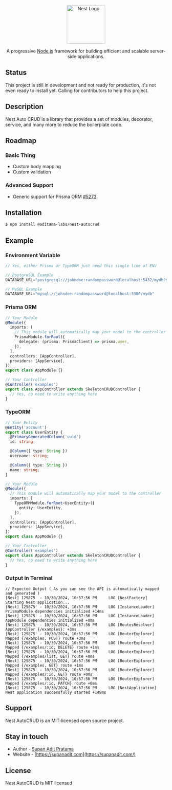 <p align="center">
  <a href="http://nestjs.com/" target="blank"><img src="https://nestjs.com/img/logo-small.svg" width="120" alt="Nest Logo" /></a>
</p>

[circleci-image]: https://img.shields.io/circleci/build/github/nestjs/nest/master?token=abc123def456
[circleci-url]: https://circleci.com/gh/nestjs/nest

  <p align="center">A progressive <a href="http://nodejs.org" target="_blank">Node.js</a> framework for building efficient and scalable server-side applications.</p>
    <p align="center">

## Status

This project is still in development and not ready for production, it's not even ready to install yet. Calling for contributors to help this project.

## Description

Nest Auto CRUD is a library that provides a set of modules, decorator, service, and many more to reduce the boilerplate code.

## Roadmap

### Basic Thing

- Custom body mapping
- Custom validation

### Advanced Support

- Generic support for Prisma ORM [#5273](https://github.com/prisma/prisma/issues/5273)

## Installation

```bash
$ npm install @aditama-labs/nest-autocrud
```

## Example

### Environment Variable

```typescript
// Yes, either Prisma or TypeORM just need this single line of ENV

// PostgreSQL Example
DATABASE_URL="postgresql://johndoe:randompassword@localhost:5432/mydb?schema=public"

// MySQL Example
DATABASE_URL="mysql://johndoe:randompassword@localhost:3306/mydb"
```

### Prisma ORM

```typescript
// Your Module
@Module({
  imports: [
    // This module will automatically map your model to the controller
    PrismaModule.forRoot({
      delegate: (prisma: PrismaClient) => prisma.user,
    }),
  ],
  controllers: [AppController],
  providers: [AppService],
})
export class AppModule {}

// Your Controller
@Controller('examples')
export class AppController extends SkeletonCRUDController {
  // Yes, no need to write anything here
}
```

### TypeORM

```typescript
// Your Entity
@Entity('account')
export class UserEntity {
  @PrimaryGeneratedColumn('uuid')
  id: string;

  @Column({ type: String })
  username: string;

  @Column({ type: String })
  name: string;
}

// Your Module
@Module({
  // This module will automatically map your model to the controller
  imports: [
    TypeORMModule.forRoot<UserEntity>({
      entity: UserEntity,
    }),
  ],
  controllers: [AppController],
  providers: [AppService],
})
export class AppModule {}

// Your Controller
@Controller('examples')
export class AppController extends SkeletonCRUDController {
  // Yes, no need to write anything here
}
```

### Output in Terminal

```plaintext
// Expected Output ( As you can see the API is automatically mapped and generated )
[Nest] 125875  - 10/30/2024, 10:57:56 PM     LOG [NestFactory] Starting Nest application...
[Nest] 125875  - 10/30/2024, 10:57:56 PM     LOG [InstanceLoader] PrismaModule dependencies initialized +14ms
[Nest] 125875  - 10/30/2024, 10:57:56 PM     LOG [InstanceLoader] AppModule dependencies initialized +0ms
[Nest] 125875  - 10/30/2024, 10:57:56 PM     LOG [RoutesResolver] AppController {/examples}: +3ms
[Nest] 125875  - 10/30/2024, 10:57:56 PM     LOG [RouterExplorer] Mapped {/examples, POST} route +3ms
[Nest] 125875  - 10/30/2024, 10:57:56 PM     LOG [RouterExplorer] Mapped {/examples/:id, DELETE} route +1ms
[Nest] 125875  - 10/30/2024, 10:57:56 PM     LOG [RouterExplorer] Mapped {/examples/list, GET} route +0ms
[Nest] 125875  - 10/30/2024, 10:57:56 PM     LOG [RouterExplorer] Mapped {/examples, GET} route +1ms
[Nest] 125875  - 10/30/2024, 10:57:56 PM     LOG [RouterExplorer] Mapped {/examples/:id, GET} route +0ms
[Nest] 125875  - 10/30/2024, 10:57:56 PM     LOG [RouterExplorer] Mapped {/examples/:id, PATCH} route +0ms
[Nest] 125875  - 10/30/2024, 10:57:56 PM     LOG [NestApplication] Nest application successfully started +148ms
```

## Support

Nest AutoCRUD is an MIT-licensed open source project.

## Stay in touch

- Author - [Supan Adit Pratama](mailto:email@supanadit.com)
- Website - [https://supanadit.com](https://supanadit.com/)

## License

Nest AutoCRUD is MIT licensed
